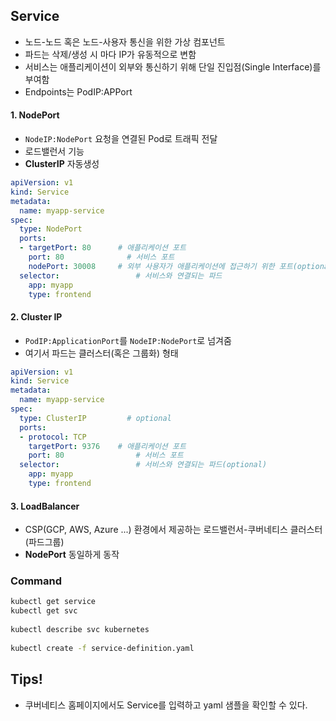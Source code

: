 ## Service
* 노드-노드 혹은 노드-사용자 통신을 위한 가상 컴포넌트
* 파드는 삭제/생성 시 마다 IP가 유동적으로 변함
* 서비스는 애플리케이션이 외부와 통신하기 위해 단일 진입점(Single Interface)를 부여함
* Endpoints는 PodIP:APPort
 
 
#### 1. NodePort
* `NodeIP:NodePort` 요청을 연결된 Pod로 트래픽 전달
* 로드밸런서 기능
* **ClusterIP** 자동생성
```yaml
apiVersion: v1
kind: Service
metadata:
  name: myapp-service
spec:
  type: NodePort
  ports:
  - targetPort: 80		# 애플리케이션 포트
    port: 80		      # 서비스 포트
    nodePort: 30008		# 외부 사용자가 애플리케이션에 접근하기 위한 포트(optional)
  selector:				    # 서비스와 연결되는 파드
    app: myapp
    type: frontend
```
 
#### 2. Cluster IP
* `PodIP:ApplicationPort`를 `NodeIP:NodePort`로 넘겨줌
* 여기서 파드는 클러스터(혹은 그룹화) 형태
```yaml
apiVersion: v1
kind: Service
metadata:
  name: myapp-service
spec:
  type: ClusterIP		  # optional
  ports:
  - protocol: TCP
    targetPort: 9376	# 애플리케이션 포트
    port: 80			    # 서비스 포트
  selector:				    # 서비스와 연결되는 파드(optional)
    app: myapp
    type: frontend
```
 
#### 3. LoadBalancer
* CSP(GCP, AWS, Azure ...) 환경에서 제공하는 로드밸런서-쿠버네티스 클러스터(파드그룹)
* **NodePort** 동일하게 동작
 
 
### Command
```bash
kubectl get service
kubectl get svc
 
kubectl describe svc kubernetes
 
kubectl create -f service-definition.yaml
```

## Tips!
* 쿠버네티스 홈페이지에서도 Service를 입력하고 yaml 샘플을 확인할 수 있다.
 

